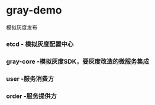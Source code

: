 # gray-demo
模拟灰度发布
### etcd - 模拟灰度配置中心
### gray-core -模拟灰度SDK，要灰度改造的微服务集成
### user -服务消费方
### order -服务提供方
